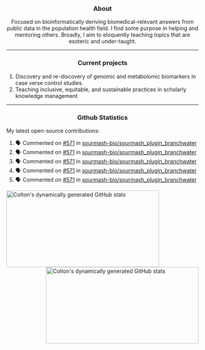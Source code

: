<!--
Inspiration derived from:
1. https://zzetao.github.io/awesome-github-profile/
2. https://github.com/spcanelon
3. https://github.com/tallguyjenks

Tools used:
1. https://github.com/anuraghazra/github-readme-stats
2. https://github.com/jamesgeorge007/github-activity-readme
3. https://github.com/topics/profile-readme
-->

<h3 align="center">About</h3>

<p align="center">
Focused on bioinformatically deriving biomedical-relevant answers from public data in the population health field. 
I find some purpose in helping and mentoring others. Broadly, I aim to eloquently teaching topics that are esoteric and under-taught.
</p>

---

<h3 align="center">Current projects</h3>

1. Discovery and re-discovery of genomic and metabolomic biomarkers in case verse control studies.
2. Teaching inclusive, equitable, and sustainable practices in scholarly knowledge management

---

<h3 align="center">Github Statistics</h3>

My latest open-source contributions:

<!--START_SECTION:activity-->
1. 🗣 Commented on [#571](https://github.com/sourmash-bio/sourmash_plugin_branchwater/issues/571#issuecomment-2573796922) in [sourmash-bio/sourmash_plugin_branchwater](https://github.com/sourmash-bio/sourmash_plugin_branchwater)
2. 🗣 Commented on [#571](https://github.com/sourmash-bio/sourmash_plugin_branchwater/issues/571#issuecomment-2573776442) in [sourmash-bio/sourmash_plugin_branchwater](https://github.com/sourmash-bio/sourmash_plugin_branchwater)
3. 🗣 Commented on [#571](https://github.com/sourmash-bio/sourmash_plugin_branchwater/issues/571#issuecomment-2573765906) in [sourmash-bio/sourmash_plugin_branchwater](https://github.com/sourmash-bio/sourmash_plugin_branchwater)
4. 🗣 Commented on [#571](https://github.com/sourmash-bio/sourmash_plugin_branchwater/issues/571#issuecomment-2573747753) in [sourmash-bio/sourmash_plugin_branchwater](https://github.com/sourmash-bio/sourmash_plugin_branchwater)
5. 🗣 Commented on [#571](https://github.com/sourmash-bio/sourmash_plugin_branchwater/issues/571#issuecomment-2573742754) in [sourmash-bio/sourmash_plugin_branchwater](https://github.com/sourmash-bio/sourmash_plugin_branchwater)
<!--END_SECTION:activity-->

<a href="https://github.com/ccbaumler">
  <img height="200" width=400 align="left" alt="Colton's dynamically generated GitHub stats" src="https://github-readme-stats.vercel.app/api?username=ccbaumler&show_icons=true&title_color=434d58&icon_color=fa8072&ring_color=ba55d3"/>
</a>
<a href="https://github.com/ccbaumler">
  <img height="200" width=400 align="right" alt="Colton's dynamically generated GitHub stats" src="https://github-readme-stats.vercel.app/api/top-langs/?username=ccbaumler&layout=compact&langs_count=6&card_width=320&title_color=434d58&hide=Standard%20ML,%20TeX,%20Jupyter%20Notebook" />
</a>
